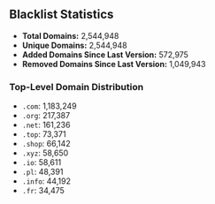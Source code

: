 ## Blacklist Statistics

- **Total Domains:** 2,544,948
- **Unique Domains:** 2,544,948
- **Added Domains Since Last Version:** 572,975
- **Removed Domains Since Last Version:** 1,049,943

### Top-Level Domain Distribution

-  `.com`: 1,183,249
-  `.org`: 217,387
-  `.net`: 161,236
-  `.top`: 73,371
-  `.shop`: 66,142
-  `.xyz`: 58,650
-  `.io`: 58,611
-  `.pl`: 48,391
-  `.info`: 44,192
-  `.fr`: 34,475
